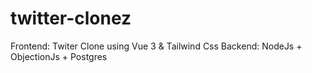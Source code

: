 # twitter-clonez
Frontend: Twiter Clone using Vue 3 &amp; Tailwind Css
Backend: NodeJs + ObjectionJs + Postgres
